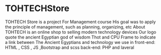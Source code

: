 # TOHTECHStore
TOHTECH Store is a project For Management course His goal was to apply the principle of management, such as planning, organizing, etc
About
TOHTECH is an online shop to selling modern technology devices 
Our logo quote the ancient Egyptian god of wisdom Thot and CPU Frame to indicate a link between The Ancient Egyptians and technology
we use in front-end: HTML , CSS , JS ,Bootstrap and scss 
back-end: PHP and laveral
